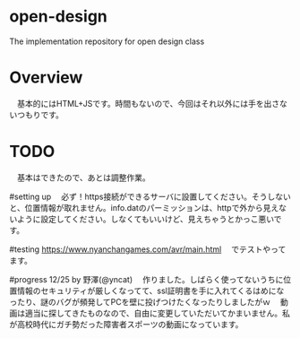 ﻿# open-design
The implementation repository for open design class

# Overview
　基本的にはHTML+JSです。時間もないので、今回はそれ以外には手を出さないつもりです。

# TODO
　基本はできたので、あとは調整作業。

#setting up
　必ず！https接続ができるサーバに設置してください。そうしないと、位置情報が取れません。info.datのパーミッションは、httpで外から見えないように設定してください。しなくてもいいけど、見えちゃうとかっこ悪いです。

#testing
https://www.nyanchangames.com/avr/main.html
　でテストやってます。

#progress
12/25 by 野澤(@yncat)
　作りました。しばらく使ってないうちに位置情報のセキュリティが厳しくなってて、ssl証明書を手に入れてくるはめになったり、謎のバグが頻発してPCを壁に投げつけたくなったりしましたがｗ
　動画は適当に探してきたものなので、自由に変更していただいてかまいません。私が高校時代にガチ勢だった障害者スポーツの動画になっています。